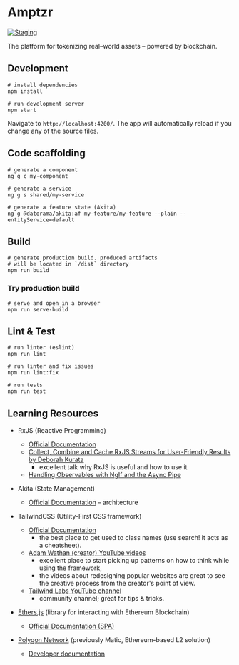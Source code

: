 # Amptzr

[![Staging](https://github.com/AMPnet/amptzr/actions/workflows/deploy-master.yaml/badge.svg)](https://github.com/AMPnet/amptzr/actions/workflows/deploy-master.yaml)

The platform for tokenizing real–world assets – powered by blockchain.

## Development

```
# install dependencies
npm install

# run development server
npm start
```

Navigate to `http://localhost:4200/`. The app will automatically reload if you change any of the source files.

## Code scaffolding

```
# generate a component
ng g c my-component

# generate a service
ng g s shared/my-service

# generate a feature state (Akita)
ng g @datorama/akita:af my-feature/my-feature --plain --entityService=default
```

## Build

```
# generate production build. produced artifacts
# will be located in `/dist` directory
npm run build
```

### Try production build

```
# serve and open in a browser
npm run serve-build
```

## Lint & Test

```
# run linter (eslint)
npm run lint

# run linter and fix issues
npm run lint:fix

# run tests
npm run test
```

## Learning Resources

- RxJS (Reactive Programming)
  - [Official Documentation](https://rxjs.dev)
  - [Collect, Combine and Cache RxJS Streams for User-Friendly Results by Deborah Kurata](https://www.youtube.com/watch?v=HE-xh_RBIno)
    - excellent talk why RxJS is useful and how to use it
  - [Handling Observables with NgIf and the Async Pipe](https://ultimatecourses.com/blog/angular-ngif-async-pipe)
  
- Akita (State Management)
  - [Official Documentation](https://datorama.github.io/akita/docs/angular/architecture/) – architecture

- TailwindCSS (Utility-First CSS framework)
  - [Official Documentation](https://tailwindcss.com/)
    - the best place to get used to class names (use search! it acts as a cheatsheet).
  - [Adam Wathan (creator) YouTube videos](https://www.youtube.com/c/AdamWathan/videos)
    - excellent place to start picking up patterns on how to think while using the framework,
    - the videos about redesigning popular websites are great to see the creative process from the creator's point of view.
  - [Tailwind Labs YouTube channel](https://www.youtube.com/channel/UCOe-8z68tgw9ioqVvYM4ddQ)
    - community channel; great for tips & tricks.

- [Ethers.js](https://ethers.io/) (library for interacting with Ethereum Blockchain)
  - [Official Documentation (SPA)](https://docs.ethers.io/v5/single-page/)
  
- [Polygon Network](https://polygon.technology/) (previously Matic, Ethereum-based L2 solution)
  - [Developer documentation](https://docs.matic.network/docs/develop/getting-started)

